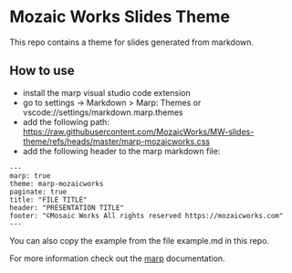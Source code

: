 # Mozaic Works Slides Theme

This repo contains a theme for slides generated from markdown.

## How to use

* install the marp visual studio code extension
* go to settings -> Markdown > Marp: Themes or vscode://settings/markdown.marp.themes  
* add the following path: https://raw.githubusercontent.com/MozaicWorks/MW-slides-theme/refs/heads/master/marp-mozaicworks.css
* add the following header to the marp markdown file:

```
---
marp: true
theme: marp-mozaicworks
paginate: true
title: "FILE TITLE"
header: "PRESENTATION TITLE"
footer: "©Mosaic Works All rights reserved https://mozaicworks.com"
---
```

You can also copy the example from the file example.md in this repo.

For more information check out the [marp](https://marpit.marp.app/) documentation.
